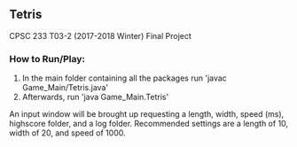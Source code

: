 ## Tetris
CPSC 233 T03-2 (2017-2018 Winter) Final Project


### How to Run/Play:
1. In the main folder containing all the packages run 'javac Game_Main/Tetris.java'
2. Afterwards, run 'java Game_Main.Tetris'

An input window will be brought up requesting a length, width, speed (ms), highscore folder, and a log folder.
Recommended settings are a length of 10, width of 20, and speed of 1000.
